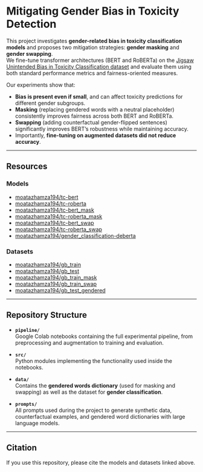 # Mitigating Gender Bias in Toxicity Detection

This project investigates **gender-related bias in toxicity classification models** and proposes two mitigation strategies: **gender masking** and **gender swapping**.  
We fine-tune transformer architectures (BERT and RoBERTa) on the [Jigsaw Unintended Bias in Toxicity Classification dataset](https://www.kaggle.com/c/jigsaw-unintended-bias-in-toxicity-classification) and evaluate them using both standard performance metrics and fairness-oriented measures.  

Our experiments show that:
- **Bias is present even if small**, and can affect toxicity predictions for different gender subgroups.  
- **Masking** (replacing gendered words with a neutral placeholder) consistently improves fairness across both BERT and RoBERTa.  
- **Swapping** (adding counterfactual gender-flipped sentences) significantly improves BERT’s robustness while maintaining accuracy.  
- Importantly, **fine-tuning on augmented datasets did not reduce accuracy**.  

---

## Resources

### Models
- [moatazhamza194/tc-bert](https://huggingface.co/moatazhamza194/tc-bert)  
- [moatazhamza194/tc-roberta](https://huggingface.co/moatazhamza194/tc-roberta)  
- [moatazhamza194/tc-bert_mask](https://huggingface.co/moatazhamza194/tc-bert_mask)  
- [moatazhamza194/tc-roberta_mask](https://huggingface.co/moatazhamza194/tc-roberta_mask)  
- [moatazhamza194/tc-bert_swap](https://huggingface.co/moatazhamza194/tc-bert_swap)  
- [moatazhamza194/tc-roberta_swap](https://huggingface.co/moatazhamza194/tc-roberta_swap)  
- [moatazhamza194/gender_classification-deberta](https://huggingface.co/moatazhamza194/gender_classification-deberta)  

### Datasets
- [moatazhamza194/gb_train](https://huggingface.co/datasets/moatazhamza194/gb_train)  
- [moatazhamza194/gb_test](https://huggingface.co/datasets/moatazhamza194/gb_test)  
- [moatazhamza194/gb_train_mask](https://huggingface.co/datasets/moatazhamza194/gb_train_mask)  
- [moatazhamza194/gb_train_swap](https://huggingface.co/datasets/moatazhamza194/gb_train_swap)  
- [moatazhamza194/gb_test_gendered](https://huggingface.co/datasets/moatazhamza194/gb_test_gendered)  

---

## Repository Structure

- **`pipeline/`**  
  Google Colab notebooks containing the full experimental pipeline, from preprocessing and augmentation to training and evaluation.  

- **`src/`**  
  Python modules implementing the functionality used inside the notebooks.  

- **`data/`**  
  Contains the **gendered words dictionary** (used for masking and swapping) as well as the dataset for **gender classification**.  

- **`prompts/`**  
  All prompts used during the project to generate synthetic data, counterfactual examples, and gendered word dictionaries with large language models.  

---

## Citation

If you use this repository, please cite the models and datasets linked above.
